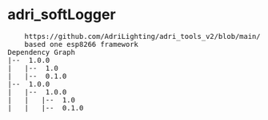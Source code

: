 # adri_softLogger

<pre>
    https://github.com/AdriLighting/adri_tools_v2/blob/main/src/adri_tools_v2.h
    based one esp8266 framework
Dependency Graph
|-- <adri_tools_v2> 1.0.0
|   |-- <ESP8266WiFi> 1.0
|   |-- <LittleFS(esp8266)> 0.1.0
|-- <adri_softLogger> 1.0.0
|   |-- <adri_tools_v2> 1.0.0
|   |   |-- <ESP8266WiFi> 1.0
|   |   |-- <LittleFS(esp8266)> 0.1.0    
</pre>